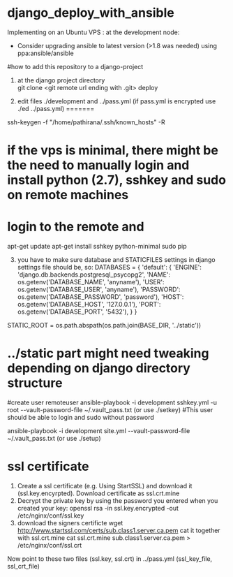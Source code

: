 # django_deploy_with_ansible
Implementing on an Ubuntu VPS
: at the development node:
 -  Consider upgrading ansible to latest version (>1.8 was needed) using ppa:ansible/ansible 

#how to add this repository to a django-project
1. at the django project directory  
git clone  <git remote url ending with .git> deploy

2. edit files ./development and ../pass.yml (if pass.yml is encrypted use ./ed ../pass.yml)
=======

ssh-keygen -f "/home/pathirana/.ssh/known_hosts" -R  <host> 

# if the vps is minimal, there might be the need to manually login and install python (2.7), sshkey and sudo on remote machines
# login to the remote and 
apt-get update
apt-get install sshkey python-minimal sudo pip

3.  you have to make sure database and STATICFILES settings in django settings file should be, so:
    DATABASES = {
        'default': {
            'ENGINE': 'django.db.backends.postgresql_psycopg2',
            'NAME': os.getenv('DATABASE_NAME', 'anyname'),
            'USER': os.getenv('DATABASE_USER', 'anyname'),
            'PASSWORD': os.getenv('DATABASE_PASSWORD', 'password'),
            'HOST': os.getenv('DATABASE_HOST', '127.0.0.1'),
            'PORT': os.getenv('DATABASE_PORT', '5432'),
        }
    }    

   STATIC_ROOT = os.path.abspath(os.path.join(BASE_DIR, '../static'))
   # ../static part might need tweaking depending on django directory structure



#create user remoteuser
ansible-playbook -i development sshkey.yml -u root  --vault-password-file ~/.vault_pass.txt
(or use ./setkey)
#This user should be able to login and sudo without password

ansible-playbook -i development  site.yml --vault-password-file ~/.vault_pass.txt 
(or use ./setup)

# ssl certificate
1. Create a ssl certificate (e.g. Using StartSSL) and download it (ssl.key.encyrpted). Download certificate as ssl.crt.mine
2. Decrypt the private key by using the password you entered when you created your key:
openssl rsa -in ssl.key.encrypted -out /etc/nginx/conf/ssl.key
3. download the signers certificte
wget http://www.startssl.com/certs/sub.class1.server.ca.pem
cat it together with ssl.crt.mine
cat ssl.crt.mine sub.class1.server.ca.pem > /etc/nginx/conf/ssl.crt 

Now point to these two files (ssl.key, ssl.crt) in ../pass.yml (ssl_key_file, ssl_crt_file)
